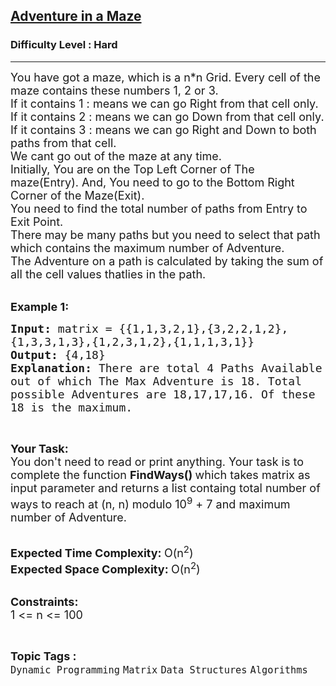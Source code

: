 <h2><a href="https://www.geeksforgeeks.org/problems/adventure-in-a-maze2051/1">Adventure in a Maze</a></h2><h3>Difficulty Level : Hard</h3><hr><div class="problems_problem_content__Xm_eO"><p><span style="font-size:18px">You have got&nbsp;a maze, which is a n*n&nbsp;Grid. Every cell of the maze contains these numbers 1, 2 or 3.&nbsp;<br>
If it contains&nbsp;</span><span style="font-size:18px">1 :</span><span style="font-size:18px"> means we can go Right from that cell only.<br>
If it contains&nbsp;</span><span style="font-size:18px">2 :</span><span style="font-size:18px"> means we can go Down from that cell only.<br>
If it contains&nbsp;</span><span style="font-size:18px">3 :</span><span style="font-size:18px"> means we can go Right and Down to both paths from that cell.</span><br>
<span style="font-size:18px">We cant go out of the maze at any time.<br>
Initially, You are on the Top Left Corner of The maze(Entry). And, You need to go to the Bottom Right Corner of the Maze(Exit).<br>
You need to find the total number of paths from Entry to Exit Point.<br>
There may be many paths but you need to select that path which contains the maximum number of Adventure.<br>
The Adventure on a path is calculated by taking the sum of all the cell values thatlies</span><span style="font-size:18px"> in the path.</span><br>
&nbsp;</p>

<p><span style="font-size:18px"><strong>Example 1:</strong></span></p>

<pre><span style="font-size:18px"><strong>Input: </strong>matrix = {{1,1,3,2,1},{3,2,2,1,2},
{1,3,3,1,3},{1,2,3,1,2},{1,1,1,3,1}}
<strong>Output: </strong>{4,18}
<strong>Explanation: </strong>There are total 4 Paths Available 
out of which The Max Adventure is 18. Total 
possible Adventures are 18,17,17,16. Of these 
18 is the maximum.</span>
</pre>

<p>&nbsp;</p>

<p><span style="font-size:18px"><strong>Your Task:</strong><br>
You don't need to read or print anything. Your task is to complete the function&nbsp;<strong>FindWays()&nbsp;</strong>which takes matrix as input parameter and returns a list containg total number of ways to reach at (n, n) modulo 10<sup>9</sup>&nbsp;+ 7 and maximum number of Adventure.</span><br>
&nbsp;</p>

<p><span style="font-size:18px"><strong>Expected Time Complexity:&nbsp;</strong>O(n<sup>2</sup>)<br>
<strong>Expected Space Complexity:&nbsp;</strong>O(n<sup>2</sup>)</span><br>
&nbsp;</p>

<p><span style="font-size:18px"><strong>Constraints:</strong><br>
1 &lt;= n &lt;= 100&nbsp;</span></p>
</div><br><p><span style=font-size:18px><strong>Topic Tags : </strong><br><code>Dynamic Programming</code>&nbsp;<code>Matrix</code>&nbsp;<code>Data Structures</code>&nbsp;<code>Algorithms</code>&nbsp;